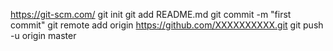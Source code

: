 https://git-scm.com/
git init
git add README.md
git commit -m "first commit"
git remote add origin https://github.com/XXXXXXXXXX.git
git push -u origin master

